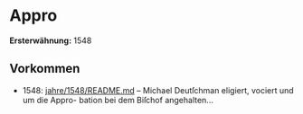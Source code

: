 # Appro

**Ersterwähnung:** 1548

## Vorkommen
- 1548: [jahre/1548/README.md](../jahre/1548/README.md) – Michael Deutſchman eligiert, vociert und um die Appro-
bation bei dem Biſchof angehalten...
